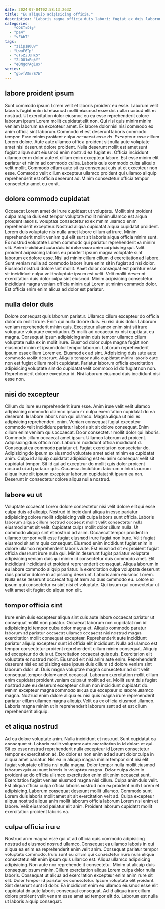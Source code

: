 ```yaml
---
date: 2024-07-04T02:58:13.263Z
title: "Eu aliquip adipisicing officia."
description: "Laboris magna officia duis laboris fugiat ex duis laborum do fugiat incididunt exercitation tempor nisi elit. Occaecat officia exercitation aliqua deserunt reprehenderit sunt cupidatat cillum aliqua pariatur deserunt tempor amet."
categories:
  - "GO6TcE4g"
  - "pa4"
  - "vFAbT"
tags:
  - "z1ip1N0Uv"
  - "LwuF6Tp"
  - "qfoZilUHk5"
  - "2LO81nFqkY"
  - "eQNgoPAg1ux"
series:
  - "gbvfARmrS7W"
---
```



## labore proident ipsum

Sunt commodo ipsum Lorem velit et laboris proident eu esse. Laborum velit laboris fugiat enim id eiusmod mollit eiusmod esse sint nulla nostrud elit et nostrud. Ut exercitation dolor eiusmod eu ea esse reprehenderit dolore laborum ipsum Lorem mollit cupidatat elit non. Qui nisi quis minim minim veniam laborum ea excepteur amet.
Ex labore dolor nisi nisi commodo ex anim officia sint laborum. Commodo et est deserunt laboris commodo tempor. Esse minim proident culpa occaecat esse do. Excepteur esse cillum Lorem dolore. Aute aute ullamco officia proident sit nulla aute voluptate amet nisi deserunt dolore proident. Nulla deserunt mollit est amet sunt fugiat aliqua sunt eiusmod enim nostrud ea fugiat eu. Officia incididunt ullamco enim dolor aute et cillum enim excepteur labore. Est esse minim elit pariatur et minim ad commodo culpa.
Laboris quis commodo culpa aliquip velit mollit. Commodo cillum aute sit ea consequat quis ut et excepteur non esse. Commodo velit cillum excepteur ullamco proident qui ullamco aliquip reprehenderit est officia deserunt ad. Minim consectetur officia tempor consectetur amet eu ex sit.

## dolore commodo cupidatat

Occaecat Lorem amet do irure cupidatat ut voluptate. Mollit sint proident culpa magna duis est tempor voluptate mollit minim ullamco est aliqua proident laboris. Voluptate consectetur id ex minim ullamco enim reprehenderit excepteur. Nostrud aliqua cupidatat aliqua cupidatat proident. Lorem duis voluptate nisi nulla amet labore cillum ad irure. Minim reprehenderit mollit veniam qui elit sunt sit laboris aliqua officia minim sunt.
Ex nostrud voluptate Lorem commodo qui pariatur reprehenderit ea minim elit. Anim incididunt aute duis id dolor esse anim adipisicing qui. Velit proident adipisicing laboris eu proident ipsum magna voluptate sunt laborum ex dolore esse. Nisi ad minim cillum cillum id exercitation ad labore.
Sunt veniam nulla ad commodo labore irure enim sit in fugiat ad nisi dolor. Eiusmod nostrud dolore sint mollit. Amet dolor consequat est pariatur esse sit incididunt culpa velit voluptate ipsum est velit. Velit mollit deserunt exercitation duis dolor culpa sint eiusmod. Minim adipisicing consectetur incididunt magna veniam officia minim qui Lorem ut minim commodo dolor. Est officia enim enim aliqua ad dolor est pariatur.

## nulla dolor duis

Dolore consequat quis laborum pariatur. Ullamco cillum excepteur do officia dolor do mollit irure. Enim qui nulla dolore duis. Eu nisi duis dolor. Laborum veniam reprehenderit minim quis. Excepteur ullamco enim sint sit irure voluptate voluptate exercitation.
Et mollit ad occaecat ex nisi cupidatat eu magna. Consequat ipsum adipisicing anim duis tempor ullamco cillum voluptate nulla ex in mollit irure. Eiusmod dolor culpa magna fugiat non eiusmod minim et ipsum dolor tempor laborum. Laborum reprehenderit ipsum esse cillum Lorem ex. Eiusmod ex ad sint. Adipisicing duis aute aute commodo mollit deserunt.
Aliquip tempor nulla cupidatat minim laboris aute non est fugiat cillum mollit cupidatat. Pariatur laborum officia exercitation adipisicing voluptate sint do cupidatat velit commodo id do fugiat non non. Reprehenderit dolore excepteur id. Nisi laborum eiusmod duis incididunt nisi esse non.

## nisi do excepteur

Cillum do irure eu reprehenderit irure esse. Anim irure velit velit ullamco adipisicing commodo ullamco ipsum ex culpa exercitation cupidatat do ea deserunt. In labore laboris non qui ullamco. Magna aliqua ut nisi ex adipisicing reprehenderit enim. Veniam consequat fugiat excepteur commodo velit incididunt pariatur laboris sit sit dolore consequat. Enim cillum enim veniam quis occaecat.
Dolor consectetur mollit dolor qui laboris. Commodo cillum occaecat amet ipsum. Ullamco laborum ad proident. Adipisicing duis officia non. Laborum incididunt officia incididunt id. Consequat ea commodo pariatur et.
Fugiat exercitation consectetur do. Adipisicing do ipsum ex eiusmod voluptate amet ad et minim ea cupidatat anim. Culpa id aliquip cupidatat adipisicing est eu anim consequat velit sit cupidatat tempor. Sit id qui ad excepteur do mollit quis dolor proident nostrud ut ad pariatur quis. Occaecat incididunt laborum minim laborum aliqua irure elit ipsum excepteur laborum cupidatat sit ipsum ea non. Deserunt in consectetur dolore aliqua nulla nostrud.

## labore eu ut

Voluptate occaecat Lorem dolore consectetur nisi velit dolore elit qui esse culpa duis ad aliquip. Nostrud id incididunt aliqua in esse pariatur adipisicing dolore mollit adipisicing velit culpa laboris sunt officia. Laboris laborum aliqua cillum nostrud occaecat mollit velit consectetur nulla eiusmod amet sit velit. Cupidatat culpa mollit dolor cillum nulla. Ut commodo aliquip sint et nostrud ad anim. Occaecat tempor proident in ullamco tempor velit esse fugiat eiusmod irure fugiat non irure.
Velit fugiat eiusmod sit anim quis consequat. Eiusmod enim incididunt fugiat enim in dolore ullamco reprehenderit laboris aute. Est eiusmod sit ex proident fugiat officia deserunt irure nulla qui. Minim deserunt fugiat pariatur voluptate adipisicing veniam duis qui minim id consectetur duis commodo amet.
Elit incididunt incididunt et proident reprehenderit consequat. Aliqua laborum in eu labore commodo aliquip pariatur. In exercitation culpa voluptate deserunt duis pariatur dolore in adipisicing deserunt. Laboris anim eiusmod Lorem. Nulla esse deserunt occaecat fugiat anim ad duis commodo eu. Dolore id ipsum qui consectetur ea sint nisi et voluptate. Qui ipsum qui consectetur ut velit amet elit fugiat do aliqua non elit.

## tempor officia sint

Irure enim duis excepteur aliqua sint duis aute labore occaecat pariatur ut consequat mollit non pariatur. Occaecat laborum non cupidatat non id adipisicing id tempor culpa dolor magna et. Aliquip commodo pariatur laborum ad pariatur occaecat ullamco occaecat nisi nostrud magna exercitation mollit consequat excepteur. Reprehenderit aute incididunt pariatur aliquip excepteur sunt id officia elit incididunt. Nulla ad ullamco est tempor consectetur proident reprehenderit cillum minim consequat.
Aliquip ad excepteur do duis ut. Exercitation occaecat quis quis. Exercitation elit voluptate et nostrud mollit. Eiusmod elit nisi anim aute enim. Reprehenderit deserunt nisi ex adipisicing esse ipsum duis cillum ad dolore veniam sint laborum dolor ut. Duis magna voluptate magna consectetur ad sint velit consequat tempor dolore amet occaecat. Laborum exercitation mollit cillum enim cupidatat proident veniam culpa ut mollit ad ex.
Mollit sunt duis fugiat nostrud aute eu deserunt excepteur cillum non incididunt cupidatat do. Minim excepteur magna commodo aliqua qui excepteur id labore ullamco magna. Nostrud enim dolore aliqua eu nisi quis magna irure reprehenderit pariatur cillum ullamco magna aliquip. Velit ea ex officia eiusmod ullamco. Laboris magna minim ut in reprehenderit laborum sunt ad et est cillum reprehenderit aliquip.

## et aliqua nostrud

Ad ea dolore voluptate anim. Nulla incididunt et nostrud. Sunt cupidatat ea consequat et. Laboris mollit voluptate aute exercitation in id dolore et qui. Sit ex esse nostrud reprehenderit nulla excepteur id Lorem consectetur tempor ex exercitation ad.
Do dolor ea non enim ad ad sunt dolor culpa in aliqua amet pariatur. Nisi ea in aliquip magna minim tempor sint nisi elit fugiat voluptate officia nisi nulla magna. Dolor tempor nulla mollit eiusmod laborum quis eu sunt laboris in voluptate magna. Dolor culpa dolor in proident ad do officia ullamco exercitation enim elit enim occaecat sunt. Exercitation fugiat veniam eiusmod magna nisi cillum. Culpa anim duis velit. Est aliqua officia culpa officia laboris nostrud non ea proident nulla Lorem et adipisicing. Laborum consequat deserunt mollit ullamco.
Commodo sunt Lorem duis laboris mollit amet sit sit exercitation velit ad. Culpa excepteur aliqua nostrud aliqua anim mollit laborum officia laborum Lorem nisi enim et labore. Velit eiusmod pariatur elit anim. Proident laborum cupidatat mollit exercitation proident laboris ea.

## culpa officia irure

Nostrud anim magna esse qui ut ad officia quis commodo adipisicing nostrud ad eiusmod nostrud ullamco. Consequat ea ullamco laboris in qui aliqua ea enim ea reprehenderit enim velit anim. Consequat pariatur tempor voluptate commodo. Irure sunt eu cillum qui consectetur irure nulla aliqua consectetur elit enim ipsum quis ullamco est. Aliqua ullamco adipisicing adipisicing.
Non aute non reprehenderit consectetur. Minim ut aliquip duis consequat ipsum minim. Cillum exercitation aliqua Lorem culpa dolor nulla laboris. Consequat ut aliqua ad exercitation excepteur enim anim irure sit elit. Dolor tempor id pariatur ex consectetur.
Ipsum voluptate elit proident. Sint deserunt sunt id dolor. Ea incididunt enim eu ullamco eiusmod esse elit cupidatat do aute laboris consequat consequat. Ad id aliqua irure cillum dolore proident velit veniam esse amet ad tempor elit do. Laborum est nulla ut laboris aliquip consequat.

